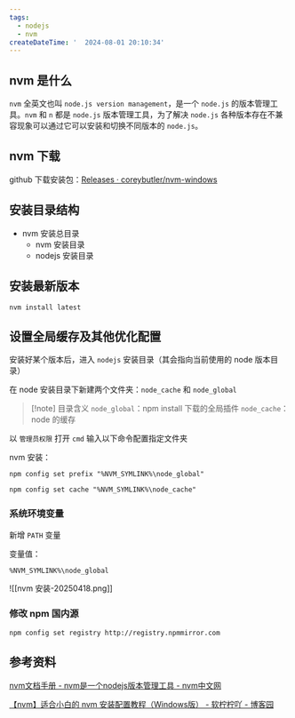 ```yaml
---
tags:
  - nodejs
  - nvm
createDateTime: '  2024-08-01 20:10:34'
---
```


## nvm 是什么

`nvm` 全英文也叫 `node.js version management`，是一个 `node.js` 的版本管理工具。`nvm` 和 `n` 都是 `node.js` 版本管理工具，为了解决 `node.js` 各种版本存在不兼容现象可以通过它可以安装和切换不同版本的 `node.js`。

## nvm 下载

github 下载安装包：[Releases · coreybutler/nvm-windows](https://github.com/coreybutler/nvm-windows/releases)

## 安装目录结构

- nvm 安装总目录
  - nvm 安装目录
  - nodejs 安装目录

## 安装最新版本

```shell
nvm install latest
```

## 设置全局缓存及其他优化配置

安装好某个版本后，进入 `nodejs` 安装目录（其会指向当前使用的 node 版本目录）

在 node 安装目录下新建两个文件夹：`node_cache` 和 `node_global`

> [!note] 目录含义
> `node_global`：npm install 下载的全局插件
> `node_cache`：node 的缓存

以 `管理员权限` 打开 `cmd` 输入以下命令配置指定文件夹

nvm 安装：

```shell
npm config set prefix "%NVM_SYMLINK%\node_global"
```

```shell
npm config set cache "%NVM_SYMLINK%\node_cache"
```

### 系统环境变量

新增 `PATH` 变量

变量值：

```txt
%NVM_SYMLINK%\node_global
```

![[nvm 安装-20250418.png]]

### 修改 npm 国内源

```shell
npm config set registry http://registry.npmmirror.com
```

## 参考资料

[nvm文档手册 - nvm是一个nodejs版本管理工具 - nvm中文网](https://nvm.uihtm.com/)

[【nvm】适合小白的 nvm 安装配置教程（Windows版） - 软柠柠吖 - 博客园](https://www.cnblogs.com/rnny/p/17839190.html)
